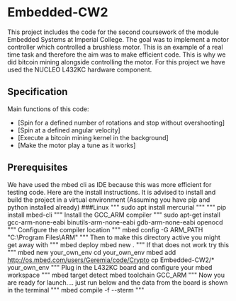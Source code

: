 # Embedded-CW2
This project includes the code for the second coursework of the module Embedded Systems at Imperial College. The goal was to implement a motor controller which controlled a brushless motor.
This is an example of a real time task and therefore the aim was to make efficient code. This is why we did bitcoin mining
alongside controlling the motor.
For this project we have used the NUCLEO L432KC hardware component.

## Specification

Main functions of this code:
* [Spin for a defined number of rotations and stop without overshooting]
* [Spin at a defined angular velocity]
* [Execute a bitcoin mining kernel in the background]
* [Make the motor play a tune as it works]

## Prerequisites
We have used the mbed cli as IDE because this was more efficient for testing code. Here are the install instructions. It is advised to install and build the project in a virtual environment (Assuming you have pip and python installed already)
###Linux
"""
sudo apt install mercurial
"""
"""
pip install mbed-cli
"""
Install the GCC_ARM compiler
"""
sudo apt-get install gcc-arm-none-eabi binutils-arm-none-eabi gdb-arm-none-eabi openocd
"""
Configure the compiler location
"""
mbed config -G ARM_PATH "C:\Program Files\ARM"
"""
Then to make this directory active you might get away with
"""
mbed deploy
mbed new .
"""
If that does not work try this
"""
mbed new your_own_env
cd your_own_env
mbed add http://os.mbed.com/users/Geremia/code/Crypto
cp Embedded-CW2/* your_own_env
"""
Plug in the L432KC board and configure your mbed workspace
"""
mbed target detect
mbed toolchain GCC_ARM
"""
Now you are ready for launch.... just run below and the data from the board is shown in the terminal
"""
mbed compile -f --sterm
"""
